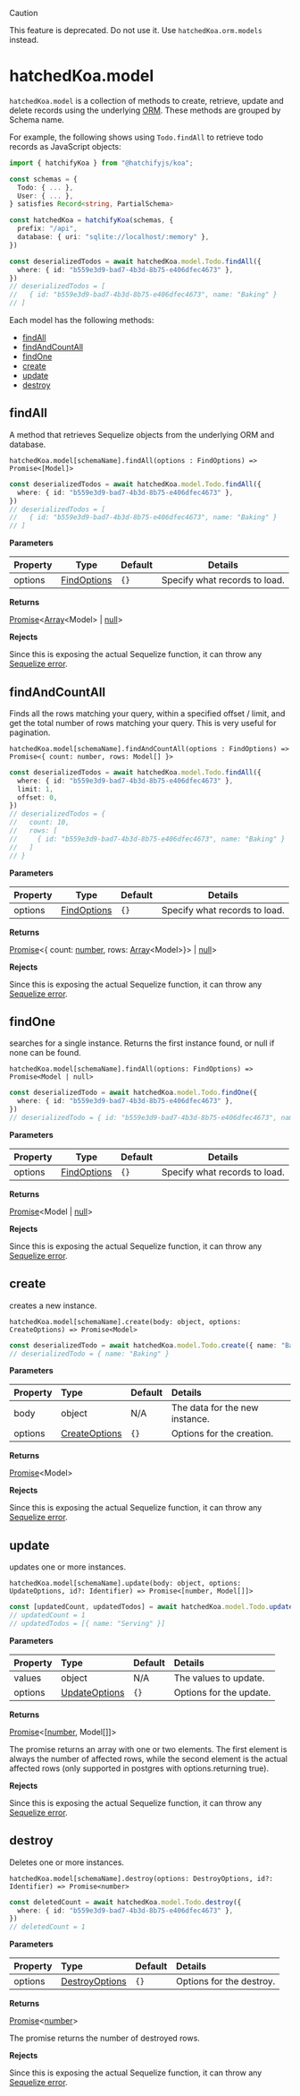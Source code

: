 > [!CAUTION]
> This feature is deprecated. Do not use it. Use `hatchedKoa.orm.models` instead.

# hatchedKoa.model

`hatchedKoa.model` is a collection of methods to create, retrieve, update and delete records using the underlying [ORM](https://sequelize.org/). These methods
are grouped by Schema name.

For example, the following shows using `Todo.findAll` to retrieve todo records as JavaScript objects:

```ts
import { hatchifyKoa } from "@hatchifyjs/koa";

const schemas = {
  Todo: { ... },
  User: { ... },
} satisfies Record<string, PartialSchema>

const hatchedKoa = hatchifyKoa(schemas, {
  prefix: "/api",
  database: { uri: "sqlite://localhost/:memory" },
})

const deserializedTodos = await hatchedKoa.model.Todo.findAll({
  where: { id: "b559e3d9-bad7-4b3d-8b75-e406dfec4673" },
})
// deserializedTodos = [
//   { id: "b559e3d9-bad7-4b3d-8b75-e406dfec4673", name: "Baking" }
// ]
```

Each model has the following methods:

- [findAll](#findall)
- [findAndCountAll](#findandcountall)
- [findOne](#findone)
- [create](#create)
- [update](#update)
- [destroy](#destroy)

## findAll

A method that retrieves Sequelize objects from the underlying ORM and database.

`hatchedKoa.model[schemaName].findAll(options : FindOptions) => Promise<[Model]>`

```ts
const deserializedTodos = await hatchedKoa.model.Todo.findAll({
  where: { id: "b559e3d9-bad7-4b3d-8b75-e406dfec4673" },
})
// deserializedTodos = [
//   { id: "b559e3d9-bad7-4b3d-8b75-e406dfec4673", name: "Baking" }
// ]
```

**Parameters**

| Property | Type                                                                                       | Default | Details                       |
| -------- | ------------------------------------------------------------------------------------------ | ------- | ----------------------------- |
| options  | [FindOptions](https://sequelize.org/api/v6/class/src/model.js~model#static-method-findAll) | `{}`    | Specify what records to load. |

**Returns**

[Promise](https://developer.mozilla.org/en-US/docs/Web/JavaScript/Reference/Global_Objects/Promise)<[Array](https://developer.mozilla.org/en-US/docs/Web/JavaScript/Reference/Global_Objects/Array)\<Model> | [null](https://developer.mozilla.org/en-US/docs/Web/JavaScript/Reference/Operators/null)>

**Rejects**

Since this is exposing the actual Sequelize function, it can throw any [Sequelize error](https://sequelize.org/api/v6/class/src/errors/base-error.ts~baseerror).

## findAndCountAll

Finds all the rows matching your query, within a specified offset / limit, and get the total number of rows matching your query. This is very useful for pagination.

`hatchedKoa.model[schemaName].findAndCountAll(options : FindOptions) => Promise<{ count: number, rows: Model[] }>`

```ts
const deserializedTodos = await hatchedKoa.model.Todo.findAll({
  where: { id: "b559e3d9-bad7-4b3d-8b75-e406dfec4673" },
  limit: 1,
  offset: 0,
})
// deserializedTodos = {
//   count: 10,
//   rows: [
//     { id: "b559e3d9-bad7-4b3d-8b75-e406dfec4673", name: "Baking" }
//   ]
// }
```

**Parameters**

| Property | Type                                                                                       | Default | Details                       |
| -------- | ------------------------------------------------------------------------------------------ | ------- | ----------------------------- |
| options  | [FindOptions](https://sequelize.org/api/v6/class/src/model.js~model#static-method-findAll) | `{}`    | Specify what records to load. |

**Returns**

[Promise](https://developer.mozilla.org/en-US/docs/Web/JavaScript/Reference/Global_Objects/Promise)<{ count: [number](https://developer.mozilla.org/en-US/docs/Web/JavaScript/Reference/Global_Objects/Number), rows: [Array](https://developer.mozilla.org/en-US/docs/Web/JavaScript/Reference/Global_Objects/Array)\<Model>}> | [null](https://developer.mozilla.org/en-US/docs/Web/JavaScript/Reference/Operators/null)>

**Rejects**

Since this is exposing the actual Sequelize function, it can throw any [Sequelize error](https://sequelize.org/api/v6/class/src/errors/base-error.ts~baseerror).

## findOne

searches for a single instance. Returns the first instance found, or null if none can be found.

`hatchedKoa.model[schemaName].findAll(options: FindOptions) => Promise<Model | null>`

```ts
const deserializedTodo = await hatchedKoa.model.Todo.findOne({
  where: { id: "b559e3d9-bad7-4b3d-8b75-e406dfec4673" },
})
// deserializedTodo = { id: "b559e3d9-bad7-4b3d-8b75-e406dfec4673", name: "Baking" }
```

**Parameters**

| Property | Type                                                                                       | Default | Details                       |
| -------- | ------------------------------------------------------------------------------------------ | ------- | ----------------------------- |
| options  | [FindOptions](https://sequelize.org/api/v6/class/src/model.js~model#static-method-findAll) | `{}`    | Specify what records to load. |

**Returns**

[Promise](https://developer.mozilla.org/en-US/docs/Web/JavaScript/Reference/Global_Objects/Promise)<Model | [null](https://developer.mozilla.org/en-US/docs/Web/JavaScript/Reference/Operators/null)>

**Rejects**

Since this is exposing the actual Sequelize function, it can throw any [Sequelize error](https://sequelize.org/api/v6/class/src/errors/base-error.ts~baseerror).

## create

creates a new instance.

`hatchedKoa.model[schemaName].create(body: object, options: CreateOptions) => Promise<Model>`

```ts
const deserializedTodo = await hatchedKoa.model.Todo.create({ name: "Baking" })
// deserializedTodo = { name: "Baking" }
```

**Parameters**

| Property | Type                                                                                        | Default | Details                        |
| :------- | :------------------------------------------------------------------------------------------ | :------ | :----------------------------- |
| body     | object                                                                                      | N/A     | The data for the new instance. |
| options  | [CreateOptions](https://sequelize.org/api/v6/class/src/model.js~model#static-method-create) | `{}`    | Options for the creation.      |

**Returns**

[Promise](https://developer.mozilla.org/en-US/docs/Web/JavaScript/Reference/Global_Objects/Promise)\<Model>

**Rejects**

Since this is exposing the actual Sequelize function, it can throw any [Sequelize error](https://sequelize.org/api/v6/class/src/errors/base-error.ts~baseerror).

## update

updates one or more instances.

`hatchedKoa.model[schemaName].update(body: object, options: UpdateOptions, id?: Identifier) => Promise<[number, Model[]]>`

```ts
const [updatedCount, updatedTodos] = await hatchedKoa.model.Todo.update({ name: "Serving" }, { where: { id: "b559e3d9-bad7-4b3d-8b75-e406dfec4673" } })
// updatedCount = 1
// updatedTodos = [{ name: "Serving" }]
```

**Parameters**

| Property | Type                                                                                        | Default | Details                 |
| :------- | :------------------------------------------------------------------------------------------ | :------ | :---------------------- |
| values   | object                                                                                      | N/A     | The values to update.   |
| options  | [UpdateOptions](https://sequelize.org/api/v6/class/src/model.js~model#static-method-update) | `{}`    | Options for the update. |

**Returns**

[Promise](https://developer.mozilla.org/en-US/docs/Web/JavaScript/Reference/Global_Objects/Promise)\<[[number](https://developer.mozilla.org/en-US/docs/Web/JavaScript/Reference/Global_Objects/Number), Model[]]>

The promise returns an array with one or two elements. The first element is always the number of affected rows, while the second element is the actual affected rows (only supported in postgres with options.returning true).

**Rejects**

Since this is exposing the actual Sequelize function, it can throw any [Sequelize error](https://sequelize.org/api/v6/class/src/errors/base-error.ts~baseerror).

## destroy

Deletes one or more instances.

`hatchedKoa.model[schemaName].destroy(options: DestroyOptions, id?: Identifier) => Promise<number>`

```ts
const deletedCount = await hatchedKoa.model.Todo.destroy({
  where: { id: "b559e3d9-bad7-4b3d-8b75-e406dfec4673" },
})
// deletedCount = 1
```

**Parameters**

| Property | Type                                                                                          | Default | Details                  |
| :------- | :-------------------------------------------------------------------------------------------- | :------ | :----------------------- |
| options  | [DestroyOptions](https://sequelize.org/api/v6/class/src/model.js~model#static-method-destroy) | `{}`    | Options for the destroy. |

**Returns**

[Promise](https://developer.mozilla.org/en-US/docs/Web/JavaScript/Reference/Global_Objects/Promise)<[number](https://developer.mozilla.org/en-US/docs/Web/JavaScript/Reference/Global_Objects/Number)>

The promise returns the number of destroyed rows.

**Rejects**

Since this is exposing the actual Sequelize function, it can throw any [Sequelize error](https://sequelize.org/api/v6/class/src/errors/base-error.ts~baseerror).
